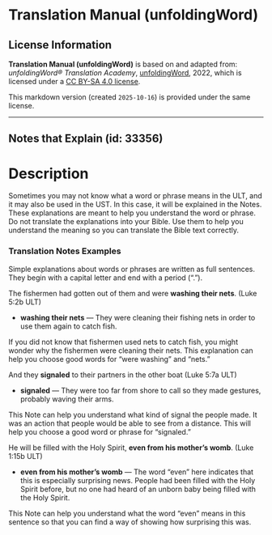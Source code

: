 # Translation Manual (unfoldingWord)

## License Information

**Translation Manual (unfoldingWord)** is based on and adapted from: _unfoldingWord® Translation Academy_, [unfoldingWord](https://unfoldingword.org/utw), 2022, which is licensed under a [CC BY-SA 4.0 license](https://creativecommons.org/licenses/by-sa/4.0/legalcode.en).

This markdown version (created `2025-10-16`) is provided under the same license.



--------------------------------

## Notes that Explain (id: 33356)

Description
===========

Sometimes you may not know what a word or phrase means in the ULT, and it may also be used in the UST. In this case, it will be explained in the Notes. These explanations are meant to help you understand the word or phrase. Do not translate the explanations into your Bible. Use them to help you understand the meaning so you can translate the Bible text correctly.

### Translation Notes Examples

Simple explanations about words or phrases are written as full sentences. They begin with a capital letter and end with a period (“.”).

The fishermen had gotten out of them and were **washing their nets**. (Luke 5:2b ULT)

* **washing their nets** — They were cleaning their fishing nets in order to use them again to catch fish.

If you did not know that fishermen used nets to catch fish, you might wonder why the fishermen were cleaning their nets. This explanation can help you choose good words for “were washing” and “nets.”

And they **signaled** to their partners in the other boat (Luke 5:7a ULT)

* **signaled** — They were too far from shore to call so they made gestures, probably waving their arms.

This Note can help you understand what kind of signal the people made. It was an action that people would be able to see from a distance. This will help you choose a good word or phrase for “signaled.”

He will be filled with the Holy Spirit, **even from his mother’s womb**. (Luke 1:15b ULT)

* **even from his mother’s womb** — The word “even” here indicates that this is especially surprising news. People had been filled with the Holy Spirit before, but no one had heard of an unborn baby being filled with the Holy Spirit.

This Note can help you understand what the word “even” means in this sentence so that you can find a way of showing how surprising this was.


